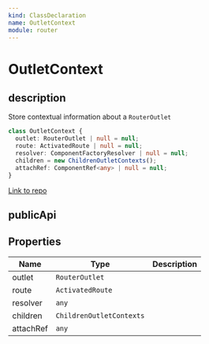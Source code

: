 ```yaml
---
kind: ClassDeclaration
name: OutletContext
module: router
---
```


# OutletContext

## description

Store contextual information about a `RouterOutlet`

```ts
class OutletContext {
  outlet: RouterOutlet | null = null;
  route: ActivatedRoute | null = null;
  resolver: ComponentFactoryResolver | null = null;
  children = new ChildrenOutletContexts();
  attachRef: ComponentRef<any> | null = null;
}
```

[Link to repo](https://github.com/timdeschryver/angular/blob/master/packages/router/src/router_outlet_context.ts#L20-L26)

## publicApi

## Properties

| Name      | Type                     | Description |
| --------- | ------------------------ | ----------- |
| outlet    | `RouterOutlet`           |             |
| route     | `ActivatedRoute`         |             |
| resolver  | `any`                    |             |
| children  | `ChildrenOutletContexts` |             |
| attachRef | `any`                    |             |
